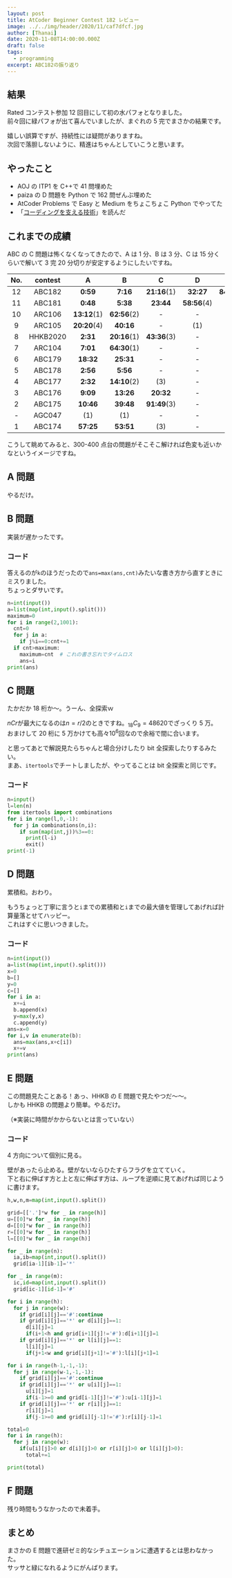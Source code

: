 ```yaml
---
layout: post
title: AtCoder Beginner Contest 182 レビュー
image: ../../img/header/2020/11/caf7dfcf.jpg
author: [Thanai]
date: 2020-11-08T14:00:00.000Z
draft: false
tags:
  - programming
excerpt: ABC182の振り返り
---
```


## 結果

Rated コンテスト参加 12 回目にして初の水パフォとなりました。  
前々回に緑パフォが出て喜んでいましたが、まぐれの 5 完でまさかの結果です。

嬉しい誤算ですが、持続性には疑問がありますね。  
次回で落胆しないように、精進はちゃんとしていこうと思います。

## やったこと

- AOJ の ITP1 を C++で 41 問埋めた
- paiza の D 問題を Python で 162 問ぜんぶ埋めた
- AtCoder Problems で Easy と Medium をちょこちょこ Python でやってた
- 「[コーディングを支える技術](https://amzn.to/2GEO9qr)」を読んだ

## これまでの成績

ABC の C 問題は怖くなくなってきたので、A は 1 分、B は 3 分、C は 15 分くらいで解いて 3 完 20 分切りが安定するようにしたいですね。

| No. | contest  |      A       |      B       |      C       |      D       |     E     | prf  |
| :-: | :------: | :----------: | :----------: | :----------: | :----------: | :-------: | :--: |
| 12  |  ABC182  |   **0:59**   |   **7:16**   | **21:16**(1) |  **32:27**   | **84:07** | 1235 |
| 11  |  ABC181  |   **0:48**   |   **5:38**   |  **23:44**   | **58:56**(4) |     -     | 881  |
| 10  |  ARC106  | **13:12**(1) | **62:56**(2) |      -       |      -       |     -     | 914  |
|  9  |  ARC105  | **20:20**(4) |  **40:16**   |      -       |     (1)      |     -     | 600  |
|  8  | HHKB2020 |   **2:31**   | **20:16**(1) | **43:36**(3) |      -       |     -     | 543  |
|  7  |  ARC104  |   **7:01**   | **64:30**(1) |      -       |      -       |     -     | 650  |
|  6  |  ABC179  |  **18:32**   |  **25:31**   |      -       |      -       |     -     | 122  |
|  5  |  ABC178  |   **2:56**   |   **5:56**   |      -       |      -       |     -     | 508  |
|  4  |  ABC177  |   **2:32**   | **14:10**(2) |     (3)      |      -       |     -     | 332  |
|  3  |  ABC176  |   **9:09**   |  **13:26**   |  **20:32**   |      -       |     -     | 550  |
|  2  |  ABC175  |  **10:46**   |  **39:48**   | **91:49**(3) |      -       |     -     | 543  |
|  -  |  AGC047  |     (1)      |     (1)      |      -       |      -       |     -     |  -   |
|  1  |  ABC174  |  **57:25**   |  **53:51**   |     (3)      |      -       |     -     |  79  |

こうして眺めてみると、300-400 点台の問題がそこそこ解ければ色変も近いかなというイメージですね。

## A 問題

やるだけ。

## B 問題

実装が遅かったです。

### コード

答えるのが`k`のほうだったので`ans=max(ans,cnt)`みたいな書き方から直すときにミスりました。  
ちょっとダサいです。

```py
n=int(input())
a=list(map(int,input().split()))
maximum=0
for i in range(2,1001):
  cnt=0
  for j in a:
    if j%i==0:cnt+=1
  if cnt>maximum:
    maximum=cnt  # これの書き忘れでタイムロス
    ans=i
print(ans)
```

## C 問題

たかだか 18 桁か〜。うーん、全探索ｗ

$nCr$が最大になるのは$n=r/2$のときですね。${}_{18}C_9=48620$でざっくり 5 万。  
おまけして 20 桁に 5 万かけても高々$10^6$回なので余裕で間に合います。

と思ってあとで解説見たらちゃんと場合分けしたり bit 全探索したりするみたい。  
まあ、`itertools`でチートしましたが、やってることは bit 全探索と同じです。

### コード

```py
n=input()
l=len(n)
from itertools import combinations
for i in range(l,0,-1):
  for j in combinations(n,i):
    if sum(map(int,j))%3==0:
      print(l-i)
      exit()
print(-1)
```

## D 問題

累積和。おわり。

もうちょっと丁寧に言うと`i`までの累積和と`i`までの最大値を管理してあげれば計算量落とせてハッピー。  
これはすぐに思いつきました。

### コード

```py
n=int(input())
a=list(map(int,input().split()))
x=0
b=[]
y=0
c=[]
for i in a:
  x+=i
  b.append(x)
  y=max(y,x)
  c.append(y)
ans=x=0
for i,v in enumerate(b):
  ans=max(ans,x+c[i])
  x+=v
print(ans)
```

## E 問題

この問題見たことある！あっ、HHKB の E 問題で見たやつだ〜〜。  
しかも HHKB の問題より簡単。やるだけ。

（※実装に時間がかからないとは言っていない）

### コード

4 方向について個別に見る。

壁があったら止める。壁がないならひたすらフラグを立てていく。  
下と右に伸ばす方と上と左に伸ばす方は、ループを逆順に見てあげれば同じように書けます。

```py
h,w,n,m=map(int,input().split())

grid=[['.']*w for _ in range(h)]
u=[[0]*w for _ in range(h)]
d=[[0]*w for _ in range(h)]
r=[[0]*w for _ in range(h)]
l=[[0]*w for _ in range(h)]

for _ in range(n):
  ia,ib=map(int,input().split())
  grid[ia-1][ib-1]='*'

for _ in range(m):
  ic,id=map(int,input().split())
  grid[ic-1][id-1]='#'

for i in range(h):
  for j in range(w):
    if grid[i][j]=='#':continue
    if grid[i][j]=='*' or d[i][j]==1:
      d[i][j]=1
      if(i+1<h and grid[i+1][j]!='#'):d[i+1][j]=1
    if grid[i][j]=='*' or l[i][j]==1:
      l[i][j]=1
      if(j+1<w and grid[i][j+1]!='#'):l[i][j+1]=1

for i in range(h-1,-1,-1):
  for j in range(w-1,-1,-1):
    if grid[i][j]=='#':continue
    if grid[i][j]=='*' or u[i][j]==1:
      u[i][j]=1
      if(i-1>=0 and grid[i-1][j]!='#'):u[i-1][j]=1
    if grid[i][j]=='*' or r[i][j]==1:
      r[i][j]=1
      if(j-1>=0 and grid[i][j-1]!='#'):r[i][j-1]=1

total=0
for i in range(h):
  for j in range(w):
    if(u[i][j]>0 or d[i][j]>0 or r[i][j]>0 or l[i][j]>0):
      total+=1

print(total)
```

## F 問題

残り時間もうなかったので未着手。

## まとめ

まさかの E 問題で進研ゼミ的なシチュエーションに遭遇するとは思わなかった。  
サッサと緑になれるようにがんばります。
